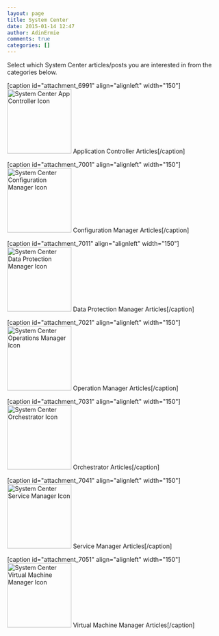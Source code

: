 ```yaml
---
layout: page
title: System Center
date: 2015-01-14 12:47
author: AdinErmie
comments: true
categories: []
---
```

Select which System Center articles/posts you are interested in from the categories below.

[caption id="attachment_6991" align="alignleft" width="150"]<a href="http://adinermie.com/category/scac-app-controller/"><img class="wp-image-6991 size-thumbnail" src="/wp-content/uploads/2015/01/AppController_9_256x256x32-150x150.png" alt="System Center App Controller Icon" width="150" height="150" /></a> Application Controller Articles[/caption]

[caption id="attachment_7001" align="alignleft" width="150"]<a href="http://adinermie.com/category/sccm-configuration-manager/"><img class="wp-image-7001 size-thumbnail" src="/wp-content/uploads/2015/01/ConfigMgr_7_256x256x32-150x150.png" alt="System Center Configuration Manager Icon" width="150" height="150" /></a> Configuration Manager Articles[/caption]

[caption id="attachment_7011" align="alignleft" width="150"]<a href="http://adinermie.com/category/scdpm-data-protection-manager/"><img class="wp-image-7011 size-thumbnail" src="http://adinermie.com/wp-content/uploads/2015/01/DPM_7_256x256x32-150x150.png" alt="System Center Data Protection Manager Icon" width="150" height="150" /></a> Data Protection Manager Articles[/caption]

[caption id="attachment_7021" align="alignleft" width="150"]<a href="http://adinermie.com/category/scom-operations-manager/"><img class="wp-image-7021 size-thumbnail" src="/wp-content/uploads/2015/01/OpsMgr_7_256x256x32-150x150.png" alt="System Center Operations Manager Icon" width="150" height="150" /></a> Operation Manager Articles[/caption]

[caption id="attachment_7031" align="alignleft" width="150"]<a href="http://adinermie.com/category/scorch-orchestrator/"><img class="wp-image-7031 size-thumbnail" src="/wp-content/uploads/2015/01/Orchestrator_7_256x256x32-150x150.png" alt="System Center Orchestrator Icon" width="150" height="150" /></a> Orchestrator Articles[/caption]

[caption id="attachment_7041" align="alignleft" width="150"]<a href="http://adinermie.com/category/scsm-service-manager/"><img class="wp-image-7041 size-thumbnail" src="/wp-content/uploads/2015/01/SCSM_9_256x256x32-150x150.png" alt="System Center Service Manager Icon" width="150" height="150" /></a> Service Manager Articles[/caption]

[caption id="attachment_7051" align="alignleft" width="150"]<a href="http://adinermie.com/category/scvmm-virtual-machine-manager/"><img class="wp-image-7051 size-thumbnail" src="http://adinermie.com/wp-content/uploads/2015/01/VMM_7_256x256x32-150x150.png" alt="System Center Virtual Machine Manager Icon" width="150" height="150" /></a> Virtual Machine Manager Articles[/caption]
